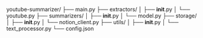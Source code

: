 youtube-summarizer/
├── main.py
├── extractors/
│   ├── __init__.py
│   └── youtube.py
├── summarizers/
│   ├── __init__.py
│   └── model.py
├── storage/
│   ├── __init__.py
│   └── notion_client.py
├── utils/
│   ├── __init__.py
│   └── text_processor.py
└── config.json
